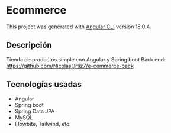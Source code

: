 # Ecommerce

This project was generated with [Angular CLI](https://github.com/angular/angular-cli) version 15.0.4.

## Descripción

Tienda de productos simple con Angular y Spring boot
Back end: https://github.com/NicolasOrtiz7/e-commerce-back

## Tecnologías usadas

- Angular
- Spring boot
- Spring Data JPA
- MySQL
- Flowbite, Tailwind, etc.

